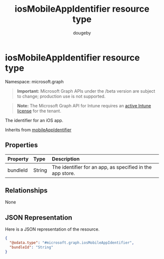 ﻿---
title: "iosMobileAppIdentifier resource type"
description: "The identifier for an iOS app."
author: "dougeby"
localization_priority: Normal
ms.prod: "intune"
doc_type: resourcePageType
---

# iosMobileAppIdentifier resource type

Namespace: microsoft.graph

> **Important:** Microsoft Graph APIs under the /beta version are subject to change; production use is not supported.

> **Note:** The Microsoft Graph API for Intune requires an [active Intune license](https://go.microsoft.com/fwlink/?linkid=839381) for the tenant.

The identifier for an iOS app.

Inherits from [mobileAppIdentifier](../resources/intune-mam-mobileappidentifier.md)

## Properties

| Property | Type   | Description                                               |
| :------- | :----- | :-------------------------------------------------------- |
| bundleId | String | The identifier for an app, as specified in the app store. |

## Relationships

None

## JSON Representation

Here is a JSON representation of the resource.

<!-- {
  "blockType": "resource",
  "@odata.type": "microsoft.graph.iosMobileAppIdentifier"
}
-->

```json
{
  "@odata.type": "#microsoft.graph.iosMobileAppIdentifier",
  "bundleId": "String"
}
```

